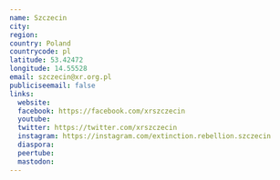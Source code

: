 ```yaml
---
name: Szczecin
city:
region:
country: Poland
countrycode: pl
latitude: 53.42472
longitude: 14.55528
email: szczecin@xr.org.pl
publiciseemail: false
links:
  website:
  facebook: https://facebook.com/xrszczecin
  youtube:
  twitter: https://twitter.com/xrszczecin
  instagram: https://instagram.com/extinction.rebellion.szczecin
  diaspora:
  peertube:
  mastodon:
---
```

